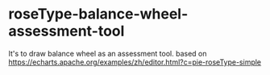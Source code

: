 # roseType-balance-wheel-assessment-tool
It's to draw balance wheel as an assessment tool.      based on https://echarts.apache.org/examples/zh/editor.html?c=pie-roseType-simple
